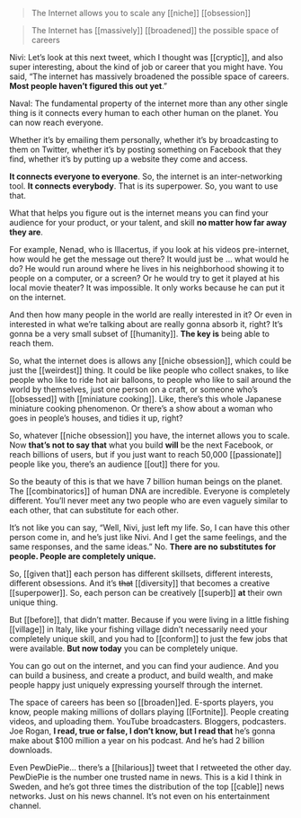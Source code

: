 > The Internet allows you to scale any [[niche]] [[obsession]]

> The Internet has [[massively]] [[broadened]] the possible space of careers

Nivi: Let’s look at this next tweet, which I thought was [[cryptic]], and also super interesting, about the kind of job or career that you might have. 
You said, “The internet has massively broadened the possible space of careers. __Most people haven’t figured this out yet__.”

Naval: The fundamental property of the internet more than any other single thing is it connects every human to each other human on the planet. You can now reach everyone.

Whether it’s by emailing them personally, whether it’s by broadcasting to them on Twitter, whether it’s by posting something on Facebook that they find, whether it’s by putting up a website they come and access.

__It connects everyone to everyone__. So, the internet is an inter-networking tool. __It connects everybody__. That is its superpower. So, you want to use that.

What that helps you figure out is the internet means you can find your audience for your product, or your talent, and skill 
__no matter how far away they are__.

For example, Nenad, who is Illacertus, if you look at his videos pre-internet, how would he get the message out there? It would just be … what would he do? He would run around where he lives in his neighborhood showing it to people on a computer, or a screen? Or he would try to get it played at his local movie theater? It was impossible. It only works because he can put it on the internet.

And then how many people in the world are really interested in it? Or even in interested in what we’re talking about are really gonna absorb it, right? 
It’s gonna be a very small subset of [[humanity]]. __The key is__ being able to reach them.

So, what the internet does is allows any [[niche obsession]], which could be just the [[weirdest]] thing. It could be like people who collect snakes, to like people who like to ride hot air balloons, to people who like to sail around the world by themselves, just one person on a craft, or someone who’s [[obsessed]] with [[miniature cooking]]. Like, there’s this whole Japanese miniature cooking phenomenon. Or there’s a show about a woman who goes in people’s houses, and tidies it up, right?

So, whatever [[niche obsession]] you have, the internet allows you to scale. 
Now __that’s not to say that__ what you build __will__ be the next Facebook, or reach billions of users, but if you just want to reach 50,000 [[passionate]] people like you, there’s an audience [[out]] there for you.

So the beauty of this is that we have 7 billion human beings on the planet. The [[combinatorics]] of human DNA are incredible. Everyone is completely different. You’ll never meet any two people who are even vaguely similar to each other, that can substitute for each other.

It’s not like you can say, “Well, Nivi, just left my life. So, I can have this other person come in, and he’s just like Nivi. And I get the same feelings, and the same responses, and the same ideas.” No. __There are no substitutes for people. People are completely unique.__

So, [[given that]] each person has different skillsets, different interests, different obsessions. And it’s ~~that~~ [[diversity]] that becomes a creative [[superpower]]. 
So, each person can be creatively [[superb]] __at__ their own unique thing.

But [[before]], that didn’t matter. 
Because if you were living in a little fishing [[village]] in Italy, like your fishing village didn’t necessarily need your completely unique skill, and you had to [[conform]] to just the few jobs that were available. 
__But now today__ you can be completely unique.

You can go out on the internet, and you can find your audience. And you can build a business, and create a product, and build wealth, and make people happy just uniquely expressing yourself through the internet.

The space of careers has been so [[broaden]]ed. E-sports players, you know, people making millions of dollars playing [[Fortnite]]. People creating videos, and uploading them. YouTube broadcasters. Bloggers, podcasters. 
Joe Rogan, __I read, true or false, I don’t know, but I read that__ he’s gonna make about $100 million a year on his podcast. And he’s had 2 billion downloads.

Even PewDiePie… there’s a [[hilarious]] tweet that I retweeted the other day. PewDiePie is the number one trusted name in news. This is a kid I think in Sweden, and he’s got three times the distribution of the top [[cable]] news networks. Just on his news channel. It’s not even on his entertainment channel.
